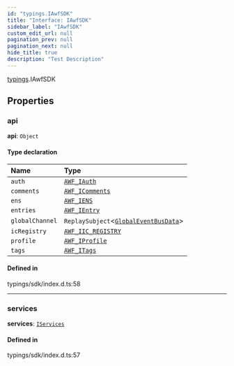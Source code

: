 ```yaml
---
id: "typings.IAwfSDK"
title: "Interface: IAwfSDK"
sidebar_label: "IAwfSDK"
custom_edit_url: null
pagination_prev: null
pagination_next: null
hide_title: true
description: "Test Description"
---
```


[typings](../namespaces/typings.md).IAwfSDK

## Properties

### api

 **api**: `Object`

#### Type declaration

| Name | Type |
| :------ | :------ |
| `auth` | [`AWF_IAuth`](typings.AWF_IAuth.md) |
| `comments` | [`AWF_IComments`](typings.AWF_IComments.md) |
| `ens` | [`AWF_IENS`](typings.AWF_IENS.md) |
| `entries` | [`AWF_IEntry`](typings.AWF_IEntry.md) |
| `globalChannel` | `ReplaySubject`<[`GlobalEventBusData`](../namespaces/typings.md#globaleventbusdata)\> |
| `icRegistry` | [`AWF_IIC_REGISTRY`](typings.AWF_IIC_REGISTRY.md) |
| `profile` | [`AWF_IProfile`](typings.AWF_IProfile.md) |
| `tags` | [`AWF_ITags`](typings.AWF_ITags.md) |

#### Defined in

typings/sdk/index.d.ts:58

___

### services

 **services**: [`IServices`](typings.IServices.md)

#### Defined in

typings/sdk/index.d.ts:57
